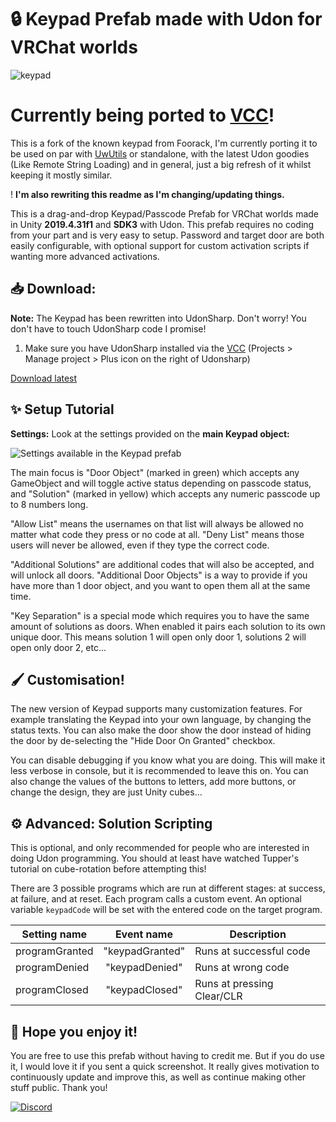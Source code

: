 # 🔒 **Keypad Prefab made with Udon for VRChat worlds**

![keypad](https://user-images.githubusercontent.com/93742413/226099076-105fcbdf-e777-49a4-bdfc-deebb8ce7709.png)

# Currently being ported to [VCC](https://vcc.docs.vrchat.com/)!

This is a fork of the known keypad from Foorack, I'm currently porting it to be used on par with [UwUtils](https://github.com/Reava/UwUtils) or standalone, with the latest Udon goodies (Like Remote String Loading) and in general, just a big refresh of it whilst keeping it mostly similar.

! **I'm also rewriting this readme as I'm changing/updating things.**

This is a drag-and-drop Keypad/Passcode Prefab for VRChat worlds made in Unity **2019.4.31f1** and **SDK3** with Udon. This prefab requires no coding from your part and is very easy to setup. Password and target door are both easily configurable, with optional support for custom activation scripts if wanting more advanced activations.

## **📥 Download:**

**Note:** The Keypad has been rewritten into UdonSharp. Don't worry! You don't have to touch UdonSharp code I promise!

1. Make sure you have UdonSharp installed via the [VCC](https://vcc.docs.vrchat.com/) (Projects > Manage project > Plus icon on the right of Udonsharp)

[Download latest](https://github.com/Reava/U-Keypad/releases/latest/)

## **✨ Setup Tutorial**

**Settings:** Look at the settings provided on the **main Keypad object:**

![Settings available in the Keypad prefab](https://blog.foorack.com/content/images/2021/04/bild.png "Settings available in the Keypad prefab")

The main focus is "Door Object" (marked in green) which accepts any GameObject and will toggle active status depending on passcode status, and "Solution" (marked in yellow) which accepts any numeric passcode up to 8 numbers long.

"Allow List" means the usernames on that list will always be allowed no matter what code they press or no code at all. "Deny List" means those users will never be allowed, even if they type the correct code.

"Additional Solutions" are additional codes that will also be accepted, and will unlock all doors. "Additional Door Objects" is a way to provide if you have more than 1 door object, and you want to open them all at the same time.

"Key Separation" is a special mode which requires you to have the same amount of solutions as doors. When enabled it pairs each solution to its own unique door. This means solution 1 will open only door 1, solutions 2 will open only door 2, etc...

## **🖌️ Customisation!**

The new version of Keypad supports many customization features. For example translating the Keypad into your own language, by changing the status texts. You can also make the door show the door instead of hiding the door by de-selecting the "Hide Door On Granted" checkbox. 

You can disable debugging if you know what you are doing. This will make it less verbose in console, but it is recommended to leave this on. You can also change the values of the buttons to letters, add more buttons, or change the design, they are just Unity cubes...

## **⚙️ Advanced: Solution Scripting**

This is optional, and only recommended for people who are interested in doing Udon programming. You should at least have watched Tupper's tutorial on cube-rotation before attempting this!

There are 3 possible programs which are run at different stages: at success, at failure, and at reset. Each program calls a custom event. An optional variable `keypadCode` will be set with the entered code on the target program.

| Setting name   | Event name      | Description                |
| -------------- |:---------------:| -------------------------- |
| programGranted | "keypadGranted" | Runs at successful code    |
| programDenied  | "keypadDenied"  | Runs at wrong code         |
| programClosed  | "keypadClosed"  | Runs at pressing Clear/CLR |

## **💙 Hope you enjoy it!**

You are free to use this prefab without having to credit me. But if you do use it, I would love it if you sent a quick screenshot. It really gives motivation to continuously update and improve this, as well as continue making other stuff public. Thank you!

[![Discord](https://img.shields.io/badge/Discord-Foo's%20Udon%20Laboratory-blueviolet?logo=discord)](https://discord.gg/7xJdWNk)
